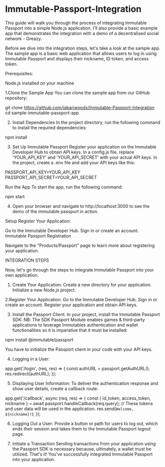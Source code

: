 # Immutable-Passport-Integration
This guide will walk you through the process of integrating Immutable Passport into a simple Node.js application. I'll also provide a basic example app that demonstrates the integration with a demo of a decentralised social network - Greazy.

Before we dive into the integration steps, let's take a look at the sample app. The sample app is a basic web application that allows users to log in using Immutable Passport and displays their nickname, ID token, and access token. 

Prerequisites:

Node.js installed on your machine

1.Clone the Sample App
You can clone the sample app from our GitHub repository:

git clone https://github.com/jabariwoods/Immutable-Passport-Integration
cd sample-immutable-passport-app

2. Install Dependencies
In the project directory, run the following command to install the required dependencies:

npm install

3. Set Up Immutable Passport
Register your application on the Immutable Developer Hub to obtain API keys.
In a config.js file, replace 'YOUR_API_KEY' and 'YOUR_API_SECRET' with your actual API keys.
In the project, create a .env file and add your API keys like this:

PASSPORT_API_KEY=YOUR_API_KEY
PASSPORT_API_SECRET=YOUR_API_SECRET

Run the App
To start the app, run the following command:

npm start

4. Open your browser and navigate to http://localhost:3000 to see the demo of the immutable passport in action.

Setup
Register Your Application:

Go to the Immutable Developer Hub.
Sign in or create an account.
Immutable Passport Registration

Navigate to the "Products/Passport" page to learn more about registering your application.

INTEGRATION STEPS

Now, let's go through the steps to integrate Immutable Passport into your own application.

1. Create Your Application:
Create a new directory for your application.
Initialize a new Node.js project.

2.Register Your Application:
Go to the Immutable Developer Hub.
Sign in or create an account.
Register your application and obtain API keys.

3. Install the Passport Client:
In your project, install the Immutable Passport SDK:    NB: The SDK Passport Module enables games & third-party applications to leverage Immutables authentication and wallet functionalities so it is imperative that it must be installed:

npm install @immutable/passport

You have to initialize the Passport client in your code with your API keys.

4. Logging in a User:

app.get('/login', (req, res) => {
  const authURL = passport.getAuthURL();
  res.redirect(authURL);
});

5. Displaying User Information:
To deliver the authentication response and show user details, create a callback route.

app.get('/callback', async (req, res) => {
  const { id_token, access_token, nickname } = await passport.handleCallback(req.query);
  // These tokens and user data will be used in the application. 
  res.send(`Welcome, ${nickname}!`);
});

6. Logging Out a User:
Provide a button or path for users to log out, which ends their session and takes them to the Immutable Passport logout page.

7. Initiate a Transaction
Sending transactions from your application using the Passport SDK is necessary because, ultimately, a wallet must be utilized.
That's it! You've successfully integrated Immutable Passport into your application.
